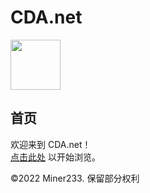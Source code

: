 # CDA.net
<img src="https://s1.vika.cn/space/2022/08/20/c989cbb531224ff1b2cef81b43ea04ed" width="80" height="80">
<br>
<h2>首页</h2>
欢迎来到 CDA.net！<br>
<a href="https://miner233.github.io/cda/app">点击此处</a> 以开始浏览。  <br>

©2022 Miner233. 保留部分权利
